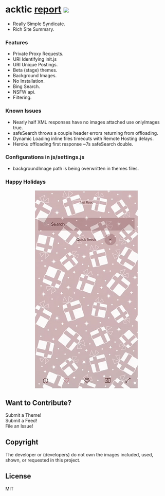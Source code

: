 # acktic <a href='https://gtmetrix.com/reports/acktic.github.io/cyFTt2aT/'>report</a> <img src='https://img.shields.io/github/license/acktic/acktic.github.io?style=social'>

  - Really Simple Syndicate.
  - Rich Site Summary.

### Features

* Private Proxy Requests.
* URI Identifying init.js
* URI Unique Postings.
* Beta (stage) themes.
* Background Images.
* No Installation.
* Bing Search.
* NSFW api.
* Filtering.

### Known Issues

* Nearly half XML responses have no images attached use onlyImages true.
* safeSearch throws a couple header errors returning from offloading.
* Dynamic Loading inline files timeouts with Remote Hosting delays.
* Heroku offloading first response ~7s safeSearch double.

### Configurations in js/settings.js

* backgroundImage path is being overwritten in themes files.

### Happy Holidays

<p align='center'><img src='screenshots/Holidays.gif'></p>


Want to Contribute?
----

Submit a Theme!<br>
Submit a Feed!<br>
File an Issue!<br>

Copyright
----

The developer or (developers) do not own the images included, used, shown, or requested in this project.

License
----

MIT
